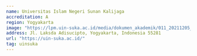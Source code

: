 ```yaml
---
name: Universitas Islam Negeri Sunan Kalijaga
accreditation: A
region: Yogyakarta
image: "https://lpm.uin-suka.ac.id/media/dokumen_akademik/011_20211205_UIN%20Sunan%20Kalijaga.png"
address: Jl. Laksda Adisucipto, Yogyakarta, Indonesia 55281
url: "https://uin-suka.ac.id/"
tag: uinsuka
---
```

